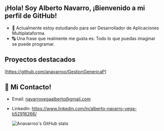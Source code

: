 ## ¡Hola! Soy Alberto Navarro, ¡Bienvenido a mi perfil de GitHub! 

- 📖 Actualmente estoy estudiando para ser Desarrollador de Aplicaciones Multiplataforma.
- 🔠 Una frase que realmente me gusta es: Todo lo que puedas imaginar se puede programar.

## Proyectos destacados

[https://github.com/anavarroo/GestionGenericaP]

## 📱 Mi Contacto!
- Email: navarrovegaalberto@gmail.com
- LinkedIn: https://www.linkedin.com/in/alberto-navarro-vega-b52916266/


  ![Anavarroo's GitHub stats](https://github-readme-stats.vercel.app/api?username=anavarroo&theme=dark&show_icons=true)


